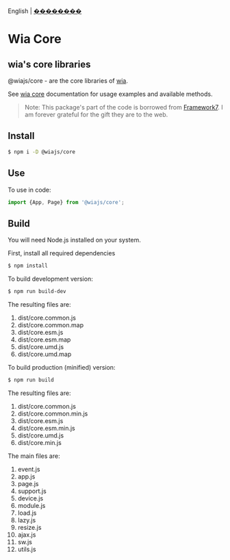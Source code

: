 English | [��������](./README.CN.md)

# Wia Core

## wia's core libraries

@wiajs/core - are the core libraries of [wia](https://www.wia.pub).

See [wia core](https://www.wia.pub/doc/core.html) documentation for usage examples and available methods.

> Note: This package's part of the code is borrowed from [Framework7](https://github.com/framework7io/framework7). I am forever grateful for the gift they are to the web.

## Install

```bash
$ npm i -D @wiajs/core
```

## Use

To use in code:

```js
import {App, Page} from '@wiajs/core';
```

## Build

You will need Node.js installed on your system.

First, install all required dependencies

```bash
$ npm install
```

To build development version:

```bash
$ npm run build-dev
```

The resulting files are:

1. dist/core.common.js
2. dist/core.common.map
3. dist/core.esm.js
4. dist/core.esm.map
5. dist/core.umd.js
6. dist/core.umd.map

To build production (minified) version:

```bash
$ npm run build
```

The resulting files are:

1. dist/core.common.js
2. dist/core.common.min.js
3. dist/core.esm.js
4. dist/core.esm.min.js
5. dist/core.umd.js
6. dist/core.min.js

The main files are:

1. event.js
2. app.js
3. page.js
4. support.js
5. device.js
6. module.js
7. load.js
8. lazy.js
9. resize.js
10. ajax.js
11. sw.js
12. utils.js
